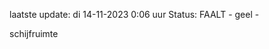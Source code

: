 laatste update: 
di 14-11-2023  0:06   uur 
Status: FAALT - geel - 
<div class="service Y">schijfruimte</div>